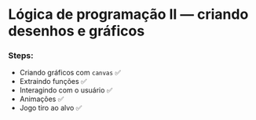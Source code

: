 # Lógica de programação II — criando desenhos e gráficos

### Steps:

- Criando gráficos com `canvas` ✅
- Extraindo funções ✅
- Interagindo com o usuário ✅
- Animações ✅
- Jogo tiro ao alvo ✅